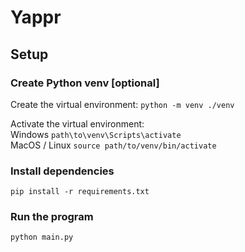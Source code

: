 # Yappr

## Setup
### Create Python venv [optional]
Create the virtual environment:
`python -m venv ./venv`

Activate the virtual environment:</br>
Windows
`path\to\venv\Scripts\activate` </br>
MacOS / Linux
`source path/to/venv/bin/activate`

### Install dependencies </br>
`pip install -r requirements.txt`

### Run the program
`python main.py`
